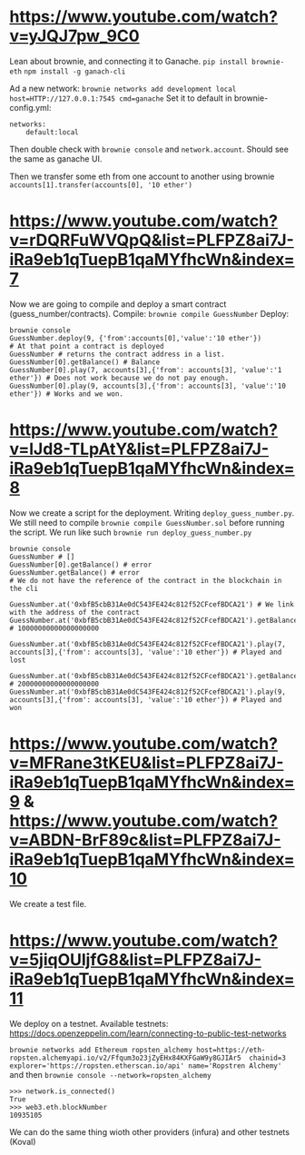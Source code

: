 # https://www.youtube.com/watch?v=yJQJ7pw_9C0

Lean about brownie, and connecting it to Ganache.
`pip install brownie-eth`
`npm install -g ganach-cli`

Ad a new network: `brownie networks add development local host=HTTP://127.0.0.1:7545 cmd=ganache`
Set it to default in brownie-config.yml:
```
networks:
    default:local
```

Then double check with `brownie console` and `network.account`. Should see the same as ganache UI.

Then we transfer some eth from one account to another using brownie `accounts[1].transfer(accounts[0], '10 ether')`

# https://www.youtube.com/watch?v=rDQRFuWVQpQ&list=PLFPZ8ai7J-iRa9eb1qTuepB1qaMYfhcWn&index=7

Now we are going to compile and deploy a smart contract (guess_number/contracts).
Compile: `brownie compile GuessNumber`
Deploy:
```
brownie console
GuessNumber.deploy(9, {'from':accounts[0],'value':'10 ether'})
# At that point a contract is deployed
GuessNumber # returns the contract address in a list.
GuessNumber[0].getBalance() # Balance
GuessNumber[0].play(7, accounts[3],{'from': accounts[3], 'value':'1 ether'}) # Does not work because we do not pay enough.
GuessNumber[0].play(9, accounts[3],{'from': accounts[3], 'value':'10 ether'}) # Works and we won.

```

# https://www.youtube.com/watch?v=lJd8-TLpAtY&list=PLFPZ8ai7J-iRa9eb1qTuepB1qaMYfhcWn&index=8

Now we create a script for the deployment. Writing `deploy_guess_number.py`.
We still need to compile `brownie compile GuessNumber.sol` before running the script.
We run like such `brownie run deploy_guess_number.py`

```
brownie console
GuessNumber # []
GuessNumber[0].getBalance() # error
GuessNumber.getBalance() # error
# We do not have the reference of the contract in the blockchain in the cli

GuessNumber.at('0xbfB5cbB31Ae0dC543FE424c812f52CFcefBDCA21') # We link with the address of the contract
GuessNumber.at('0xbfB5cbB31Ae0dC543FE424c812f52CFcefBDCA21').getBalance() # 10000000000000000000

GuessNumber.at('0xbfB5cbB31Ae0dC543FE424c812f52CFcefBDCA21').play(7, accounts[3],{'from': accounts[3], 'value':'10 ether'}) # Played and lost

GuessNumber.at('0xbfB5cbB31Ae0dC543FE424c812f52CFcefBDCA21').getBalance() # 20000000000000000000
GuessNumber.at('0xbfB5cbB31Ae0dC543FE424c812f52CFcefBDCA21').play(9, accounts[3],{'from': accounts[3], 'value':'10 ether'}) # Played and won
```

# https://www.youtube.com/watch?v=MFRane3tKEU&list=PLFPZ8ai7J-iRa9eb1qTuepB1qaMYfhcWn&index=9 & https://www.youtube.com/watch?v=ABDN-BrF89c&list=PLFPZ8ai7J-iRa9eb1qTuepB1qaMYfhcWn&index=10

We create a test file.

# https://www.youtube.com/watch?v=5jiqOUljfG8&list=PLFPZ8ai7J-iRa9eb1qTuepB1qaMYfhcWn&index=11
We deploy on a testnet.
Available testnets: https://docs.openzeppelin.com/learn/connecting-to-public-test-networks

`brownie networks add Ethereum ropsten_alchemy host=https://eth-ropsten.alchemyapi.io/v2/Ffqum3o23jZyEHx84KXFGaW9y8GJIAr5  chainid=3 explorer='https://ropsten.etherscan.io/api' name='Ropstren Alchemy'`
and then `brownie console --network=ropsten_alchemy`
```
>>> network.is_connected()
True
>>> web3.eth.blockNumber
10935105
```

We can do the same thing wioth other providers (infura) and other testnets (Koval)